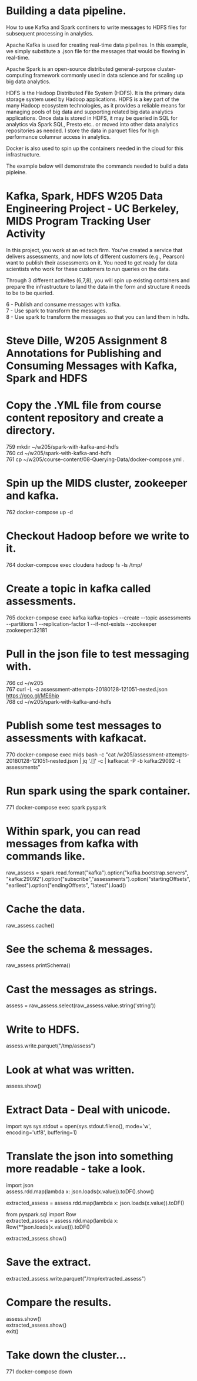 # Building a data pipeline.  

How to use Kafka and Spark continers to write messages to HDFS files for subsequent processing in analytics.    

Apache Kafka is used for creating real-time data pipelines.  In this example, we simply substitute a .json file for the messages that would be flowing in real-time. 

Apache Spark is an open-source distributed general-purpose cluster-computing framework commonly used in data science and for scaling up big data analytics.

HDFS is the Hadoop Distributed File System (HDFS).  It is the primary data storage system used by Hadoop applications. HDFS is a key part of the many Hadoop ecosystem technologies, as it provides a reliable means for managing pools of big data and supporting related big data analytics applications.  Once data is stored in HDFS, it may be queried in SQL for analytics via Spark SQL, Presto etc.. or moved into other data analytics repositories as needed.  I store the data in parquet files for high performance columnar access in analytics.

Docker is also used to spin up the containers needed in the cloud for this infrastructure.  

The example below will demonstrate the commands needed to build a data pipleine.  

# Kafka, Spark, HDFS W205 Data Engineering Project - UC Berkeley, MIDS Program Tracking User Activity

In this project, you work at an ed tech firm. You've created a service that delivers assessments, and now lots of different customers (e.g., Pearson) want to publish their assessments on it. You need to get ready for data scientists who work for these customers to run queries on the data.

Through 3 different activites (6,7,8), you will spin up existing containers and prepare the infrastructure to land the data in the form and structure it needs to be to be queried.

6 - Publish and consume messages with kafka.  
7 - Use spark to transform the messages.  
8 - Use spark to transform the messages so that you can land them in hdfs.  

# Steve Dille, W205 Assignment 8 Annotations for Publishing and Consuming Messages with Kafka, Spark and HDFS  

# Copy the .YML file from course content repository and create a directory.  
759 mkdir ~/w205/spark-with-kafka-and-hdfs  
760 cd ~/w205/spark-with-kafka-and-hdfs  
761 cp ~/w205/course-content/08-Querying-Data/docker-compose.yml .  

# Spin up the MIDS cluster, zookeeper and kafka.  
762 docker-compose up -d

# Checkout Hadoop before we write to it.
764 docker-compose exec cloudera hadoop fs -ls /tmp/

# Create a topic in kafka called assessments.  
765 docker-compose exec kafka kafka-topics --create --topic assessments --partitions 1 --replication-factor 1 --if-not-exists --zookeeper zookeeper:32181

# Pull in the json file to test messaging with.  
766 cd ~/w205  
767 curl -L -o assessment-attempts-20180128-121051-nested.json https://goo.gl/ME6hjp  
768 cd ~/w205/spark-with-kafka-and-hdfs  

# Publish some test messages to assessments with kafkacat.
770 docker-compose exec mids bash -c "cat /w205/assessment-attempts-20180128-121051-nested.json | jq '.[]' -c | kafkacat -P -b kafka:29092 -t assessments"

# Run spark using the spark container.
771 docker-compose exec spark pyspark

# Within spark, you can read messages from kafka with commands like.
raw_assess = spark.read.format("kafka").option("kafka.bootstrap.servers", "kafka:29092").option("subscribe","assessments").option("startingOffsets", "earliest").option("endingOffsets", "latest").load()

# Cache the data.
raw_assess.cache()

# See the schema & messages.
raw_assess.printSchema()

# Cast the messages as strings.
assess = raw_assess.select(raw_assess.value.string('string'))

# Write to HDFS.
assess.write.parquet("/tmp/assess")

# Look at what was written.
assess.show()

# Extract Data - Deal with unicode.
import sys sys.stdout = open(sys.stdout.fileno(), mode='w', encoding='utf8', buffering=1)

# Translate the json into something more readable - take a look.  
import json  
assess.rdd.map(lambda x: json.loads(x.value)).toDF().show()  

extracted_assess = assess.rdd.map(lambda x: json.loads(x.value)).toDF()

from pyspark.sql import Row  
extracted_assess = assess.rdd.map(lambda x: Row(**json.loads(x.value))).toDF()  

extracted_assess.show()  

# Save the extract.  
extracted_assess.write.parquet("/tmp/extracted_assess")  

# Compare the results.  
assess.show()  
extracted_assess.show()  
exit()  

# Take down the cluster...  
771 docker-compose down
